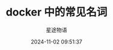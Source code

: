 ---
title: docker 中的常见名词
date: 2024-11-02 09:51:37
permalink: /pages/docker3/
categories:
  - 运维
  - Docker
tags:
  - Docker
author: 星途物语
---